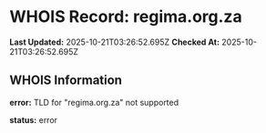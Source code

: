 # WHOIS Record: regima.org.za

**Last Updated:** 2025-10-21T03:26:52.695Z
**Checked At:** 2025-10-21T03:26:52.695Z

## WHOIS Information

**error:** TLD for "regima.org.za" not supported

**status:** error

